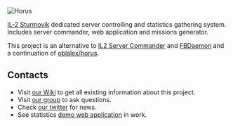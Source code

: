 ![Horus](https://raw.github.com/oblalex/horus/gh-pages/img/horus_black.png)

[IL-2 Sturmovik]  dedicated server controlling and statistics gathering system. 
Includes  server commander, web application and missions generator.

This project is an alternative to [IL2 Server Commander] and [FBDaemon] and a continuation of [oblalex/horus].

Contacts
---

* Visit [our Wiki] to get all existing information about this project.<br/>
* Visit [our group] to ask questions.<br/>
* Check [our twitter] for news.
* See statistics [demo web application] in work.

[IL-2 Sturmovik]:http://en.wikipedia.org/wiki/IL-2_Sturmovik_(video_game)
[IL2 Server Commander]:http://wiki.sturmovik.de/index.php?title=IL2_Server_Commander_English_Version
[FBDaemon]:http://wiki.sturmovik.de/index.php?title=FBDaemon
[oblalex/horus]:https://github.com/oblalex/horus
[our group]:https://groups.google.com/forum/?hl=en&fromgroups#!forum/il-2-horus-commander
[our twitter]:https://twitter.com/IL2HorusTeam
[our Wiki]:http://il2-horus-system.wikia.com/wiki/IL-2_Horus_System_Wiki
[demo web application]:http://il2-horus-demo.herokuapp.com
